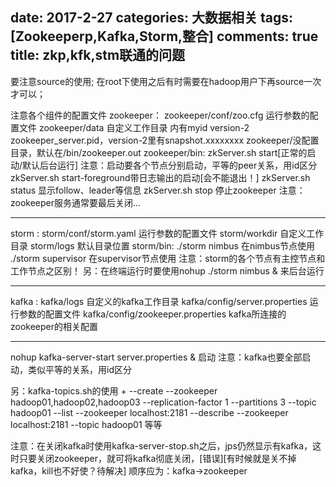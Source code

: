 ﻿date: 2017-2-27 
categories: 大数据相关
tags: [Zookeeperp,Kafka,Storm,整合]
comments: true
title: zkp,kfk,stm联通的问题
---

要注意source的使用;
在root下使用之后有时需要在hadoop用户下再source一次才可以；


注意各个组件的配置文件
zookeeper： 
zookeeper/conf/zoo.cfg
运行参数的配置文件
zookeeper/data 自定义工作目录
内有myid  version-2  zookeeper_server.pid，version-2里有snapshot.xxxxxxxx
zookeeper/没配置目录，默认在/bin/zookeeper.out
zookeeper/bin:
zkServer.sh start[正常的启动/默认后台运行]
注意：启动要各个节点分别启动，平等的peer关系，用id区分
zkServer.sh start-foreground带日志输出的启动[会不能退出！]
zkServer.sh status 显示follow、leader等信息
zkServer.sh stop 停止zookeeper
注意：zookeeper服务通常要最后关闭...

---
storm : 
storm/conf/storm.yaml
运行参数的配置文件
storm/workdir 自定义工作目录
storm/logs 默认目录位置
storm/bin:
./storm nimbus 在nimbus节点使用
./storm supervisor 在supervisor节点使用
注意：storm的各个节点有主控节点和工作节点之区别！
另：在终端运行时要使用nohup ./storm nimbus & 来后台运行

---
kafka :
kafka/logs 自定义的kafka工作目录
kafka/config/server.properties 
运行参数的配置文件
kafka/config/zookeeper.properties 
kafka所连接的zookeeper的相关配置

---
nohup kafka-server-start  server.properties & 启动
注意：kafka也要全部启动，类似平等的关系，用id区分

另：kafka-topics.sh的使用 +
--create --zookeeper hadoop01,hadoop02,hadoop03 --replication-factor 1 --partitions 3 --topic hadoop01
--list --zookeeper localhost:2181
--describe --zookeeper localhost:2181 --topic hadoop01 等等



注意：在关闭kafka时使用kafka-server-stop.sh之后，jps仍然显示有kafka，这时只要关闭zookeeper，就可将kafka彻底关闭，[错误][有时候就是关不掉kafka，kill也不好使？待解决]
顺序应为：kafka->zookeeper






